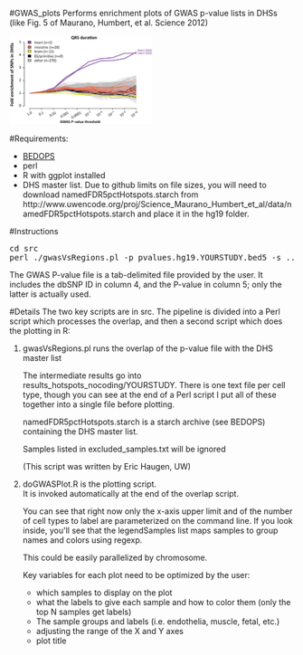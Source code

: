 #GWAS_plots
Performs enrichment plots of GWAS p-value lists in DHSs (like Fig. 5 of Maurano, Humbert, et al. Science 2012)<p>

<img src="QRS_example.png" width="50%">

#Requirements:<br>
<ul><li><a href="http://bedops.readthedocs.org">BEDOPS</a>
<li>perl
<li>R with ggplot installed
<li>DHS master list. Due to github limits on file sizes, you will need to download namedFDR5pctHotspots.starch from http://www.uwencode.org/proj/Science_Maurano_Humbert_et_al/data/namedFDR5pctHotspots.starch and place it in the hg19 folder.
</ul>

#Instructions
<pre>cd src
perl ./gwasVsRegions.pl -p pvalues.hg19.YOURSTUDY.bed5 -s ../hg19/namedFDR5pctHotspots.starch -r ../results_hotspots_nocoding</pre>

The GWAS P-value file is a tab-delimited file provided by the user. It includes the dbSNP ID in column 4, and the P-value in column 5; only the latter is actually used.<p>

#Details
The two key scripts are in src. The pipeline is divided into a Perl script which processes the overlap, and then a second script which does the plotting in R:<br>
<ol><li>gwasVsRegions.pl runs the overlap of the p-value file with the DHS master list<br>

The intermediate results go into results_hotspots_nocoding/YOURSTUDY. There is one text file per cell type, though you can see at the end of a Perl script I put all of these together into a single file before plotting.<p>

namedFDR5pctHotspots.starch is a starch archive (see BEDOPS) containing the DHS master list.<p>

Samples listed in excluded_samples.txt will be ignored<p>

(This script was written by Eric Haugen, UW)<p>

<li>doGWASPlot.R is the plotting script.<br>
It is invoked automatically at the end of the overlap script.<p>

You can see that right now only the x-axis upper limit and of the number of cell types to label are parameterized on the command line. If you look inside, you'll see that the legendSamples list maps samples to group names and colors using regexp.<p>

This could be easily parallelized by chromosome.<p>

Key variables for each plot need to be optimized by the user:<br>
<ul><li> which samples to display on the plot
<li> what the labels to give each sample and how to color them (only the top N samples get labels)
<li>The sample groups and labels (i.e. endothelia, muscle, fetal, etc.)
<li>adjusting the range of the X and Y axes
<li>plot title
</ul>
</ol>
